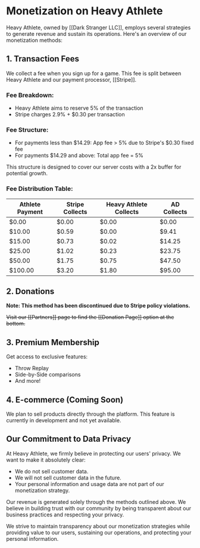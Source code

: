 # Monetization on Heavy Athlete

Heavy Athlete, owned by [[Dark Stranger LLC]], employs several strategies to generate revenue and sustain its operations. Here's an overview of our monetization methods:

## 1. Transaction Fees

We collect a fee when you sign up for a game. This fee is split between Heavy Athlete and our payment processor, [[Stripe]].

### Fee Breakdown:
- Heavy Athlete aims to reserve 5% of the transaction
- Stripe charges 2.9% + $0.30 per transaction

### Fee Structure:
- For payments less than $14.29: App fee > 5% due to Stripe's $0.30 fixed fee
- For payments $14.29 and above: Total app fee = 5%

This structure is designed to cover our server costs with a 2x buffer for potential growth.

### Fee Distribution Table:

| Athlete Payment | Stripe Collects | Heavy Athlete Collects | AD Collects |
|-----------------|-----------------|------------------------|-------------|
| $0.00           | $0.00           | $0.00                  | $0.00       |
| $10.00          | $0.59           | $0.00                  | $9.41       |
| $15.00          | $0.73           | $0.02                  | $14.25      |
| $25.00          | $1.02           | $0.23                  | $23.75      |
| $50.00          | $1.75           | $0.75                  | $47.50      |
| $100.00         | $3.20           | $1.80                  | $95.00      |

## 2. Donations

**Note: This method has been discontinued due to Stripe policy violations.**

~~Visit our [[Partners]] page to find the [[Donation Page]] option at the bottom.~~

## 3. Premium Membership

Get access to exclusive features:
- Throw Replay
- Side-by-Side comparisons
- And more!

## 4. E-commerce (Coming Soon)

We plan to sell products directly through the platform. This feature is currently in development and not yet available.

## Our Commitment to Data Privacy

At Heavy Athlete, we firmly believe in protecting our users' privacy. We want to make it absolutely clear:

- We do not sell customer data.
- We will not sell customer data in the future.
- Your personal information and usage data are not part of our monetization strategy.

Our revenue is generated solely through the methods outlined above. We believe in building trust with our community by being transparent about our business practices and respecting your privacy.

We strive to maintain transparency about our monetization strategies while providing value to our users, sustaining our operations, and protecting your personal information.